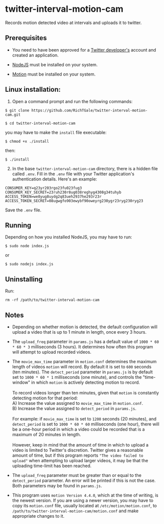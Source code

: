 # twitter-interval-motion-cam
Records motion detected video at intervals and uploads it to twitter.

## Prerequisites

 - You need to have been approved for a [Twitter developer's](https://developer.twitter.com/) account and created an application.

 - [NodeJS](https://nodejs.org/) must be installed on your system.

 - [Motion](https://motion-project.github.io/motion_build.html) must be installed on your system.

## Linux installation:

1. Open a command prompt and run the following commands:
```
$ git clone https://github.com/RichTGale/twitter-interval-motion-cam.git

$ cd twitter-interval-motion-cam
```
you may have to make the ```install``` file executable:
```
$ chmod +x ./install
```
then:
```
$ ./install
```

2. In the base ```twitter-interval-motion-cam``` directory, there is a hidden file called ```.env```. Fill in the ```.env``` file with your Twitter application's authentication details. Here's an example:
```
CONSUMER_KEY=q23yr203rgo23fu023fug3 
CONSUMER_KEY_SECRET=23ruh230r8ug038reghyg4308g34tuhyb
ACCESS_TOKEN=we8yug8uydg2q83ueh2937he293r23r
ACCESS_TOKEN_SECRET=08ugwgfo903ewybf90oweyrg230ygr23ryg230ryg23  
```
Save the ```.env``` file.

## Running
Depending on how you installed NodeJS, you may have to run:
```
$ sudo node index.js
```
or
```
$ sudo nodejs index.js
```

## Uninstalling
Run:
```
rm -rf /path/to/twitter-interval-motion-cam
```

## Notes
 - Depending on whether motion is detected, the default configuration will upload a video that is up to 1 minute in length, once every 3 hours. 

 - The ```upload_freq``` parameter in ```params.js``` has a default value of ```1000 * 60 * 60 * 3``` milliseconds (3 hours). It determines how often this program will attempt to upload recorded videos.

 - The ```movie_max_time``` parameter in ```motion.conf``` determines the maximum length of videos ```motion``` will record. By default it is set to ```600``` seconds (ten minutes). The ```detect_period``` parameter in ```params.js``` is by default set to ```1000 * 60 * 1``` milliseconds (one minute), and controls the "time-window" in which ```motion``` is actively detecting motion to record.<br /><br />To record videos longer than ten minutes, given that ```motion``` is constantly detecting motion for that period:<br />A) Increase the value assigned to ```movie_max_time``` in ```motion.conf```.<br />B) Increase the value assigned to ```detect_period``` in ```params.js```.<br /><br />For example: if ```movie_max_time``` is set to ```1200``` seconds (20 minutes), and ```detect_period``` is set to ```1000 * 60 * 60``` milliseconds (one hour), there will be a one-hour period in which a video could be recorded that is a maximum of 20 minutes in length.<br /><br />However, keep in mind that the amount of time in which to upload a video is limited to Twitter's discretion. Twitter gives a reasonable amount of time, but if this program reports ```"The video failed to upload"``` when attempting to upload larger videos, it may be that the uploading time-limit has been reached.

 - The ```upload_freq``` parameter must be greater than or equal to the ```detect_period``` parameter. An error will be printed if this is not the case. Both parameters may be found in ```params.js```.

 - This program uses ```motion Version 4.4.0```, which at the time of writing, is the newest version. If you are using a newer version, you may have to copy its ```motion.conf``` file, usually located at ```/etc/motion/motion.conf```, to ```/path/to/twitter-interval-motion-cam/motion.conf``` and make appropriate changes to it.
